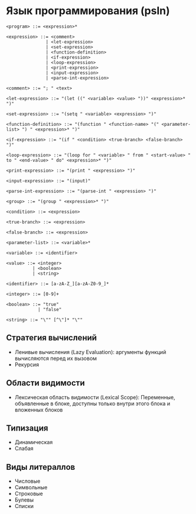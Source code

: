 # Язык программирования (psln)

```ebnf
<program> ::= <expression>*

<expression> ::= <comment>
               | <let-expression>
               | <set-expression>
               | <function-definition>
               | <if-expression>
               | <loop-expression>
               | <print-expression>
               | <input-expression>
               | <parse-int-expression>

<comment> ::= "; " <text>

<let-expression> ::= "(let ((" <variable> <value> "))" <expression>* ")"

<set-expression> ::= "(setq " <variable> <expression> ")"

<function-definition> ::= "(function " <function-name> "(" <parameter-list> ") " <expression>* ")"

<if-expression> ::= "(if " <condition> <true-branch> <false-branch> ")"

<loop-expression> ::= "(loop for " <variable> " from " <start-value> " to " <end-value> " do" <expression>* ")"

<print-expression> ::= "(print " <expression> ")"

<input-expression> ::= "(input)"

<parse-int-expression> ::= "(parse-int " <expression> ")"

<group> ::= "(group " <expression>* ")"

<condition> ::= <expression>

<true-branch> ::= <expression>

<false-branch> ::= <expression>

<parameter-list> ::= <variable>*

<variable> ::= <identifier>

<value> ::= <integer>
          | <boolean>
          | <string>

<identifier> ::= [a-zA-Z_][a-zA-Z0-9_]*

<integer> ::= [0-9]+

<boolean> ::= "true"
            | "false"

<string> ::= "\"" [^\"]* "\""
``` 
## Стратегия вычислений
- Ленивые вычисления (Lazy Evaluation): аргументы функций вычисляются перед их вызовом
- Рекурсия

## Области видимости
- Лексическая область видимости (Lexical Scope): Переменные, объявленные в блоке, доступны только внутри этого блока и вложенных блоков

## Типизация
- Динамическая
- Слабая

## Виды литераллов
- Числовые
- Символьные
- Строковые
- Булевы
- Списки